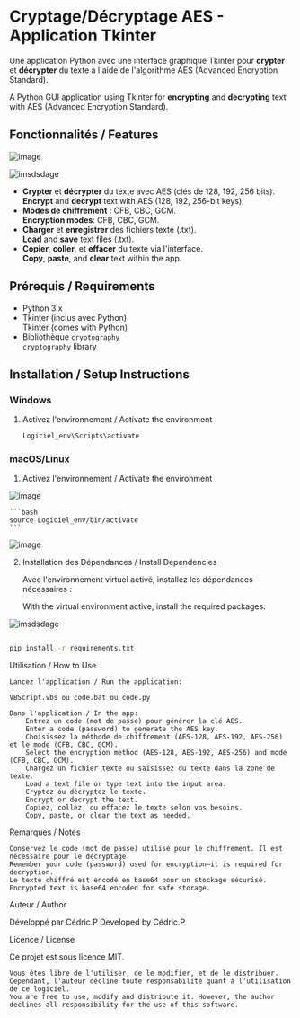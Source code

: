 # Cryptage/Décryptage AES - Application Tkinter

Une application Python avec une interface graphique Tkinter pour **crypter** et **décrypter** du texte à l'aide de l'algorithme AES (Advanced Encryption Standard).

A Python GUI application using Tkinter for **encrypting** and **decrypting** text with AES (Advanced Encryption Standard).

## Fonctionnalités / Features

![image](https://github.com/user-attachments/assets/3109f4aa-9084-438f-8466-7447f2a1d277)

![imsdsdage](https://github.com/user-attachments/assets/76d0e466-605d-4b3a-8017-e1a8becfd174)

- **Crypter** et **décrypter** du texte avec AES (clés de 128, 192, 256 bits).  
  **Encrypt** and **decrypt** text with AES (128, 192, 256-bit keys).
- **Modes de chiffrement** : CFB, CBC, GCM.  
  **Encryption modes**: CFB, CBC, GCM.
- **Charger** et **enregistrer** des fichiers texte (.txt).  
  **Load** and **save** text files (.txt).
- **Copier**, **coller**, et **effacer** du texte via l'interface.  
  **Copy**, **paste**, and **clear** text within the app.

## Prérequis / Requirements

- Python 3.x
- Tkinter (inclus avec Python)  
  Tkinter (comes with Python)
- Bibliothèque `cryptography`  
  `cryptography` library

## Installation / Setup Instructions

### Windows

1. Activez l'environnement / Activate the environment 


    ```bash
    Logiciel_env\Scripts\activate
    ```

### macOS/Linux

1. Activez l'environnement / Activate the environment 

![image](https://github.com/user-attachments/assets/74faca57-7582-4fdb-95f5-3d5e5136f7fc)

    ```bash
    source Logiciel_env/bin/activate
    ```
![image](https://github.com/user-attachments/assets/0d9f3105-d9ec-4a14-9363-df459b593176)

2. Installation des Dépendances / Install Dependencies

   Avec l'environnement virtuel activé, installez les dépendances nécessaires :

   With the virtual environment active, install the required packages:

![imsdsdage](https://github.com/user-attachments/assets/9e77a9be-bde4-4a58-9d5b-76057552013f)

```bash

pip install -r requirements.txt
```

Utilisation / How to Use

    Lancez l'application / Run the application:

    VBScript.vbs ou code.bat ou code.py

    Dans l'application / In the app:
        Entrez un code (mot de passe) pour générer la clé AES.
        Enter a code (password) to generate the AES key.
        Choisissez la méthode de chiffrement (AES-128, AES-192, AES-256) et le mode (CFB, CBC, GCM).
        Select the encryption method (AES-128, AES-192, AES-256) and mode (CFB, CBC, GCM).
        Chargez un fichier texte ou saisissez du texte dans la zone de texte.
        Load a text file or type text into the input area.
        Cryptez ou décryptez le texte.
        Encrypt or decrypt the text.
        Copiez, collez, ou effacez le texte selon vos besoins.
        Copy, paste, or clear the text as needed.

Remarques / Notes

    Conservez le code (mot de passe) utilisé pour le chiffrement. Il est nécessaire pour le décryptage.
    Remember your code (password) used for encryption—it is required for decryption.
    Le texte chiffré est encodé en base64 pour un stockage sécurisé.
    Encrypted text is base64 encoded for safe storage.

Auteur / Author

Développé par Cédric.P
Developed by Cédric.P


Licence / License

Ce projet est sous licence MIT.
```
Vous êtes libre de l'utiliser, de le modifier, et de le distribuer. Cependant, l'auteur décline toute responsabilité quant à l'utilisation de ce logiciel.
You are free to use, modify and distribute it. However, the author declines all responsibility for the use of this software.
```
